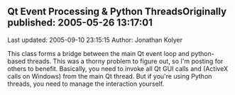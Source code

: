 ## Qt Event Processing & Python ThreadsOriginally published: 2005-05-26 13:17:01 
Last updated: 2005-09-10 23:15:15 
Author: Jonathan Kolyer 
 
This class forms a bridge between the main Qt event loop and python-based threads.    This was a thorny problem to figure out, so I'm posting for others to benefit.  Basically, you need to invoke all Qt GUI calls and (ActiveX calls on Windows) from the main Qt thread.  But if you're using Python threads, you need to manage the interaction yourself.